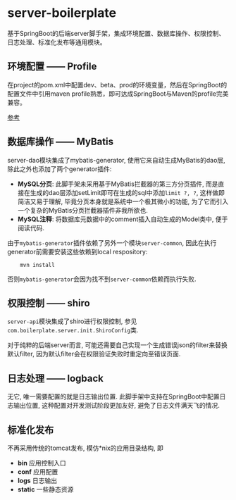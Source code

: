 # server-boilerplate
基于SpringBoot的后端server脚手架，集成环境配置、数据库操作、权限控制、日志处理、标准化发布等通用模块。

## 环境配置 —— Profile

在project的pom.xml中配置dev、beta、prod的环境变量，然后在SpringBoot的配置文件中引用maven profile熟悉，即可达成SpringBoot与Maven的profile完美兼容。

[参考](http://blog.csdn.net/lihe2008125/article/details/50443491) 

## 数据库操作 —— MyBatis

server-dao模块集成了mybatis-generator, 使用它来自动生成MyBatis的dao层, 除此之外也添加了两个generator插件:

  + **MySQL分页**: 此脚手架未采用基于MyBatis拦截器的第三方分页插件, 而是直接在生成的dao层添加setLimit即可在生成的sql中添加`limit ?, ?`, 这样做即简洁又易于理解, 毕竟分页本身就是系统中一个极其微小的功能, 为了它而引入一个复杂的MyBatis分页拦截器插件非我所欲也.  
  + **MySQL注释**: 将数据库元数据中的comment插入自动生成的Model类中, 便于阅读代码.
  
由于`mybatis-generator`插件依赖了另外一个模块`server-common`, 因此在执行generator前需要安装这些依赖到local respository:


```
    mvn install
```

否则`mybatis-generator`会因为找不到`server-common`依赖而执行失败.

## 权限控制 —— shiro

`server-api`模块集成了shiro进行权限控制, 参见`com.boilerplate.server.init.ShiroConfig`类.
 
对于纯粹的后端server而言, 可能还需要自己实现一个生成错误json的filter来替换默认filter, 因为默认filter会在权限验证失败时重定向至错误页面.

## 日志处理 —— logback

无它, 唯一需要配置的就是日志输出位置. 此脚手架中支持在SpringBoot中配置日志输出位置, 这种配置对开发测试阶段更加友好, 避免了日志文件满天飞的情况.

## 标准化发布

不再采用传统的tomcat发布, 模仿\*nix的应用目录结构, 即

  + **bin**  应用控制入口 
  + **conf** 应用配置
  + **logs** 日志输出
  + **static** 一些静态资源